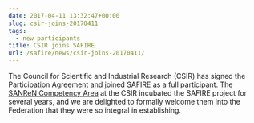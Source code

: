 ```yaml
--- 
date: 2017-04-11 13:32:47+00:00
slug: csir-joins-20170411
tags: 
  - new participants
title: CSIR joins SAFIRE
url: /safire/news/csir-joins-20170411/
---
```


The Council for Scientific and Industrial Research (CSIR) has signed the Participation Agreement and joined SAFIRE as a full participant. The [SANReN Competency Area](http://www.sanren.ac.za/) at the CSIR incubated the SAFIRE project for several years, and we are delighted to formally welcome them into the Federation that they were so integral in establishing.
